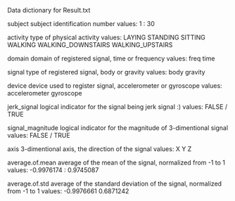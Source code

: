 Data dictionary for Result.txt

subject 
		subject identification number
        values: 1 : 30

activity 
		type of physical activity
		values: LAYING
		        STANDING
				SITTING
				WALKING
				WALKING_DOWNSTAIRS
				WALKING_UPSTAIRS

domain 
		domain of registered signal, time or frequency
		values: freq
				time   

signal
		type of registered signal, body or gravity
		values: body
				gravity

device 
		device used to register signal, accelerometer or gyroscope
		values: accelerometer
				gyroscope

jerk_signal
		logical indicator for the signal being jerk signal :) 
		values: FALSE / TRUE

signal_magnitude
		logical indicator for the magnitude of 3-dimentional signal
		values: FALSE / TRUE

axis
		3-dimentional axis, the direction of the signal
		values: X
				Y
				Z

average.of.mean
		average of the mean of the signal, normalized from -1 to 1
		values: -0.9976174 : 0.9745087

average.of.std
		average of the standard deviation of the signal, normalized from -1 to 1
		values: -0.9976661  0.6871242  